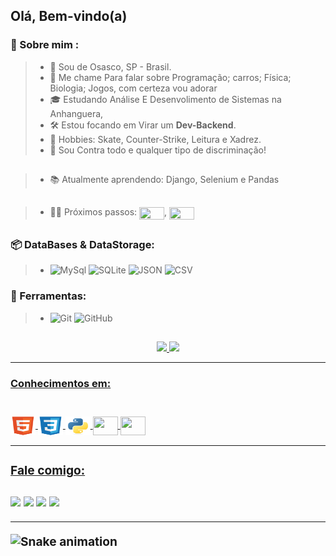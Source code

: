 ## Olá, Bem-vindo(a)
### 👦 Sobre mim :
> * 📌 Sou de Osasco, SP - Brasil.
> * 💬 Me chame Para falar sobre Programação; carros; Física; Biologia; Jogos, com certeza vou adorar
> * 🎓 Estudando Análise E Desenvolimento de Sistemas na Anhanguera, 
> * 🛠️ Estou focando em Virar um **Dev-Backend**.
> * 🔭 Hobbies: Skate, Counter-Strike, Leitura e Xadrez.
> * 🚫 Sou Contra todo e qualquer tipo de discriminação!
##

> * 📚 Atualmente aprendendo: Django, Selenium e Pandas


##

> * 🚶‍♂️ Próximos passos: <img align="center" height="20" width="40" src="https://cdn.jsdelivr.net/gh/devicons/devicon/icons/postgresql/postgresql-original.svg" />, <img align="center" height="20" width="40" src="https://cdn.jsdelivr.net/gh/devicons/devicon/icons/javascript/javascript-original.svg" />

##

### 📦 DataBases & DataStorage:
> * ![MySql](https://img.shields.io/badge/-MySql-181717?&logo=MySQL&logoColor=FFFFFF) ![SQLite](https://img.shields.io/badge/-SQLite-181717?&logo=sqlite&logoColor=FFFFFF) ![JSON](https://img.shields.io/badge/-Json-181717?&logo=json&logoColor=FFFFFF) ![CSV](https://img.shields.io/badge/-CSV-181717?&logo=databricks&logoColor=FFFFFF)
### 🧰 Ferramentas:
> * ![Git](https://img.shields.io/badge/-Git-181717?&logo=git&logoColor=FFFFFF) ![GitHub](https://img.shields.io/badge/-GitHub-181717?&logo=GitHub&logoColor=FFFFFF)  

##
<div align="center">
  <a href="https://github.com/Mateus-Toni">
  <img height="180em" src="https://github-readme-stats.vercel.app/api?username=Mateus-Toni&show_icons=true&theme=dark&include_all_commits=true&count_private=true"/>
  <img height="180em" src="https://github-readme-stats.vercel.app/api/top-langs/?username=Mateus-Toni&layout=compact&langs_count=7&theme=dark"/>
</div>
<hr>
<h3>Conhecimentos em:<h3/>
<div style="display: inline_block"><br>
  <img align="center" height="30" width="40" src="https://raw.githubusercontent.com/devicons/devicon/master/icons/html5/html5-original.svg">
  <img align="center" height="30" width="40" src="https://raw.githubusercontent.com/devicons/devicon/master/icons/css3/css3-original.svg">
  <img align="center" height="30" width="40" src="https://raw.githubusercontent.com/devicons/devicon/master/icons/python/python-original.svg">
  <img align="center" height="30" width="40" src="https://cdn.jsdelivr.net/gh/devicons/devicon/icons/mysql/mysql-original.svg" />
  <img align="center" height="30" width="40" src="https://cdn.jsdelivr.net/gh/devicons/devicon/icons/flask/flask-original.svg" />
</div>
  <hr>

 <div> 
<h3>Fale comigo:<h3/>
  <a href="https://www.instagram.com/mateustoni323" target="_blank"><img src="https://img.shields.io/badge/-Instagram-%23E4405F?style=for-the-badge&logo=instagram&logoColor=white" target="_blank"></a>
  <a href = "mailto:mateustoni04@gmail.com"><img src="https://img.shields.io/badge/-Gmail-%23333?style=for-the-badge&logo=gmail&logoColor=white" target="_blank"></a>
  <a href="https://www.linkedin.com/in/mateus-toni-941853217" target="_blank"><img src="https://img.shields.io/badge/-LinkedIn-%230077B5?style=for-the-badge&logo=linkedin&logoColor=white" target="_blank"></a>
  <a href = "https://medium.com/@mateustoni04"><img src="https://img.shields.io/badge/Medium-12100E?style=for-the-badge&logo=medium&logoColor=white" target="_blank"></a>
   <hr>
   
   
  ![Snake animation](https://github.com/Mateus-Toni/Mateus-Toni/blob/output/github-contribution-grid-snake.svg)
 
</div>
